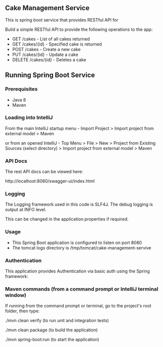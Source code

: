 ## Cake Management Service

This is spring boot service that provides RESTful API for  

Build a simple RESTful API to provide the following operations to the app:
 - GET /cakes - List of all cakes returned
 - GET /cakes/{id} - Specified cake is returned
 - POST /cakes  - Create a new cake
 - PUT /cakes/{id} - Update a cake
 - DELETE /cakes/{id} - Deletes a  cake

## Running Spring Boot Service

### Prerequisites

- Java 8
- Maven

### Loading into IntelliJ
From the main IntelliJ startup menu - Import Project > Import project from external model > Maven

or from an opened IntelliJ - Top Menu > File > New > Project from Existing Sources (select directory) > Import project from external model > Maven

### API Docs
The rest API docs can be viewed here:

http://localhost:8080/swagger-ui/index.html

### Logging
The Logging framework used in this code is SLF4J. The debug logging is output at INFO level.

This can be changed in the application.properties if required.

### Usage
- This Spring Boot application is configured to listen on port 8080
- The tomcat logs directory is /tmp/tomcat/cake-management-servive

### Authentication

This application provides Authentication via basic auth using the Spring framework:

### Maven commands (from a command prompt or IntelliJ terminal window)

If running from the command prompt or terminal, go to the project's root folder, then type:

./mvn clean verify  						(to run unit and integration tests)

./mvn clean package 						(to build the application)
    
./mvn spring-boot:run 						(to start the application)

